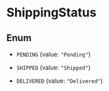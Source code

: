 

# ShippingStatus

## Enum


* `PENDING` (value: `"Pending"`)

* `SHIPPED` (value: `"Shipped"`)

* `DELIVERED` (value: `"Delivered"`)



